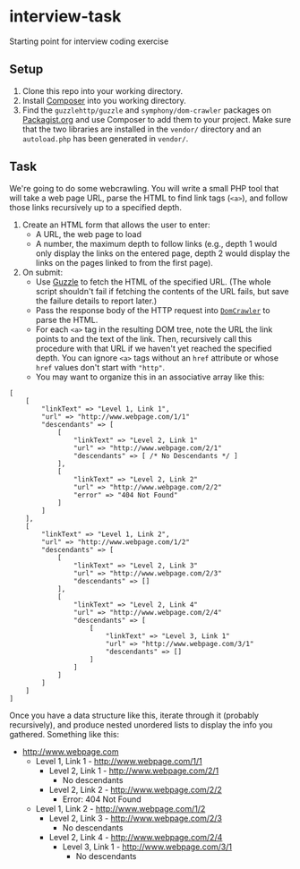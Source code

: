 # interview-task
Starting point for interview coding exercise

## Setup

1. Clone this repo into your working directory.
2. Install [Composer](https://getcomposer.org/doc/00-intro.md) into you working directory.
3. Find the `guzzlehttp/guzzle` and `symphony/dom-crawler` packages on [Packagist.org](https://packagist.org/) and use Composer to add them to your project. Make sure that the two libraries are installed in the `vendor/` directory and an `autoload.php` has been generated in `vendor/`. 

## Task

We're going to do some webcrawling. You will write a small PHP tool that will take a web page URL, parse the HTML to find link tags (`<a>`), and follow those links recursively up to a specified depth.

1. Create an HTML form that allows the user to enter:
    - A URL, the web page to load
    - A number, the maximum depth to follow links (e.g., depth 1 would only display the links on the entered page, depth 2 would display the links on the pages linked to from the first page).
2. On submit:
    - Use [Guzzle](http://docs.guzzlephp.org/en/latest/) to fetch the HTML of the specified URL. (The whole script shouldn't fail if fetching the contents of the URL fails, but save the failure details to report later.)
    - Pass the response body of the HTTP request into [`DomCrawler`](http://symfony.com/doc/current/components/dom_crawler.html) to parse the HTML.
    - For each `<a>` tag in the resulting DOM tree, note the URL the link points to and the text of the link. Then, recursively call this procedure with that URL if we haven't yet reached the specified depth. You can ignore `<a>` tags without an `href` attribute or whose `href` values don't start with `"http"`.
    - You may want to organize this in an associative array like this:

```
[
    [
        "linkText" => "Level 1, Link 1",
        "url" => "http://www.webpage.com/1/1"
        "descendants" => [
            [
                "linkText" => "Level 2, Link 1"
                "url" => "http://www.webpage.com/2/1"
                "descendants" => [ /* No Descendants */ ]
            ],
            [
                "linkText" => "Level 2, Link 2"
                "url" => "http://www.webpage.com/2/2"
                "error" => "404 Not Found"
            ]
        ]
    ],
    [
        "linkText" => "Level 1, Link 2",
        "url" => "http://www.webpage.com/1/2"
        "descendants" => [
            [
                "linkText" => "Level 2, Link 3"
                "url" => "http://www.webpage.com/2/3"
                "descendants" => []
            ],
            [
                "linkText" => "Level 2, Link 4"
                "url" => "http://www.webpage.com/2/4"
                "descendants" => [
                    [
                        "linkText" => "Level 3, Link 1"
                        "url" => "http://www.webpage.com/3/1"
                        "descendants" => []
                    ]
                ]
            ]
        ]
    ]
]
```

Once you have a data structure like this, iterate through it (probably recursively), and produce nested unordered lists to display the info you gathered. Something like this:

- http://www.webpage.com
    - Level 1, Link 1 - http://www.webpage.com/1/1
        - Level 2, Link 1 - http://www.webpage.com/2/1
            - No descendants
        - Level 2, Link 2 - http://www.webpage.com/2/2
            - Error: 404 Not Found
    - Level 1, Link 2 - http://www.webpage.com/1/2
        - Level 2, Link 3 - http://www.webpage.com/2/3
            - No descendants
        - Level 2, Link 4 - http://www.webpage.com/2/4
            - Level 3, Link 1 - http://www.webpage.com/3/1
                - No descendants
